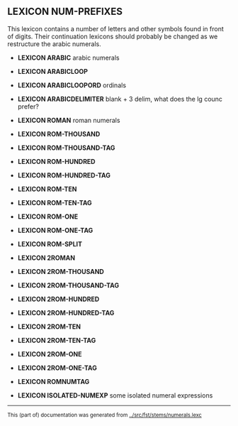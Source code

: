 




















 ##  **LEXICON NUM-PREFIXES**
This lexicon contains a number of letters and other
symbols found in front of digits. Their continuation
lexicons should probably be changed as we restructure
the arabic numerals.


 * **LEXICON ARABIC** arabic numerals























 * **LEXICON ARABICLOOP**



 * **LEXICON ARABICLOOPORD** ordinals




 * **LEXICON ARABICDELIMITER**  blank + 3 delim, what does the lg counc prefer?








 * **LEXICON ROMAN**  roman numerals

 * **LEXICON ROM-THOUSAND**

 * **LEXICON ROM-THOUSAND-TAG**

 * **LEXICON ROM-HUNDRED**

 * **LEXICON ROM-HUNDRED-TAG**

 * **LEXICON ROM-TEN**

 * **LEXICON ROM-TEN-TAG**

 * **LEXICON ROM-ONE**

 * **LEXICON ROM-ONE-TAG**


 * **LEXICON ROM-SPLIT**



 * **LEXICON 2ROMAN**

 * **LEXICON 2ROM-THOUSAND**

 * **LEXICON 2ROM-THOUSAND-TAG**

 * **LEXICON 2ROM-HUNDRED**

 * **LEXICON 2ROM-HUNDRED-TAG**

 * **LEXICON 2ROM-TEN**

 * **LEXICON 2ROM-TEN-TAG**

 * **LEXICON 2ROM-ONE**

 * **LEXICON 2ROM-ONE-TAG**

 * **LEXICON ROMNUMTAG**




 * **LEXICON ISOLATED-NUMEXP** some isolated numeral expressions






* * *
<small>This (part of) documentation was generated from [../src/fst/stems/numerals.lexc](http://github.com/giellalt/lang-bxr/blob/main/../src/fst/stems/numerals.lexc)</small>